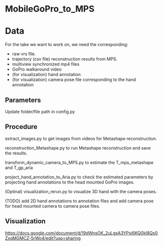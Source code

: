 # MobileGoPro_to_MPS

# Data
For the take we want to work on, we need the corresponding:
- raw vrs file.
- trajectory (csv file) reconstruction results from MPS.
- multiview synchronized mp4 files
- GoPro walkaround video
- (for visualization) hand annotation
- (for visualization) camera pose file corresponding to the hand annotation

## Parameters
Update folder/file path in config.py

## Procedure
extract_images.py to get images from videos for Metashape reconstruction. 

reconstruction_Metashape.py to run Metashape reconstruction and save the results. 

transform_dynamic_camera_to_MPS.py to estimate the T_mps_metashape and T_gp_aria

project_hand_annotation_to_Aria.py to check the estimated parameters by projecting hand annotations to the head mounted GoPro images. 

(Optinal) visualization_rerun.py to visualize 3D hand with the camera poses. 

(TODO) add 2D hand annotations to annotation files and add camera pose for head mounted camera to camera pose files. 

## Visualization
https://docs.google.com/document/d/19dWnsOK_2uLgsA3YPsi6KQ0kI8Qx0ZxgMGMCZ-5rWo4/edit?usp=sharing

